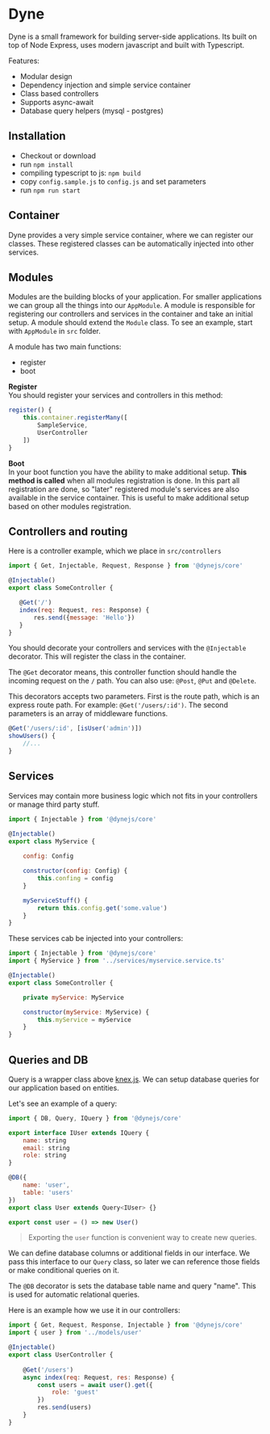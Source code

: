 # Dyne

Dyne is a small framework for building server-side applications. Its built on top of Node Express, uses modern javascript and built with Typescript.

Features:
 - Modular design
 - Dependency injection and simple service container
 - Class based controllers
 - Supports async-await
 - Database query helpers (mysql - postgres)
 
## Installation
 
 - Checkout or download
 - run `npm install`
 - compiling typescript to js: `npm build`
 - copy `config.sample.js` to `config.js` and set parameters
 - run `npm run start`

## Container
Dyne provides a very simple service container, where we can register our classes. These registered classes can be automatically injected into other services.
 
## Modules
Modules are the building blocks of your application. For smaller applications we can group all the things into our `AppModule`. A module is responsible for registering our controllers and services in the container and take an initial setup. 
A module should extend the `Module` class. To see an example, start with `AppModule` in `src` folder.

A module has two main functions:
- register
- boot

**Register**   
You should register your services and controllers in this method:

```js
register() {
    this.container.registerMany([
        SampleService,
        UserController
    ])
}
```

**Boot**   
In your boot function you have the ability to make additional setup. 
**This method is called** when all modules registration is done. In this part all registration are done, so "later" registered module's services are also available in the service container. This is useful to make additional setup based on other modules registration. 
 
## Controllers and routing
Here is a controller example, which we place in `src/controllers` 
 ```js
import { Get, Injectable, Request, Response } from '@dynejs/core'

@Injectable()
export class SomeController {

    @Get('/')
    index(req: Request, res: Response) {
        res.send({message: 'Hello'})
    }
}
```

You should decorate your controllers and services with the `@Injectable` decorator. This will register the class in the container.

The `@Get` decorator means, this controller function should handle the incoming request on the `/` path. You can also use: `@Post`, `@Put` and `@Delete`.

This decorators accepts two parameters. First is the route path, which is an express route path.
For example: `@Get('/users/:id')`. The second parameters is an array of middleware functions.

```js
@Get('/users/:id', [isUser('admin')])
showUsers() {
    //...
}
```
 
## Services
Services may contain more business logic which not fits in your controllers or manage third party stuff.

```js
import { Injectable } from '@dynejs/core'

@Injectable()
export class MyService {
    
    config: Config

    constructor(config: Config) {
        this.confing = config
    }

    myServiceStuff() {
        return this.config.get('some.value')
    }
}
```

These services cab be injected into your controllers:
```js
import { Injectable } from '@dynejs/core'
import { MyService } from '../services/myservice.service.ts'

@Injectable()
export class SomeController {

    private myService: MyService

    constructor(myService: MyService) {
        this.myService = myService
    }
}   
```

## Queries and DB
Query is a wrapper class above [knex.js](https://knexjs.org/). We can setup database queries for our application based on entities.

Let's see an example of a query:
```js
import { DB, Query, IQuery } from '@dynejs/core'

export interface IUser extends IQuery {
    name: string
    email: string
    role: string
}

@DB({
    name: 'user',
    table: 'users'
})
export class User extends Query<IUser> {}

export const user = () => new User()
```

> Exporting the `user` function is convenient way to create new queries.

We can define database columns or additional fields in our interface. We pass this interface to our `Query` class, so later we can reference those fields or make conditional queries on it.

The `@DB` decorator is sets the database table name and query "name". This is used for automatic relational queries.

Here is an example how we use it in our controllers:

```js
import { Get, Request, Response, Injectable } from '@dynejs/core'
import { user } from '../models/user'

@Injectable()
export class UserController {
    
    @Get('/users')
    async index(req: Request, res: Response) {
        const users = await user().get({
            role: 'guest'
        })
        res.send(users)
    }
}
```
